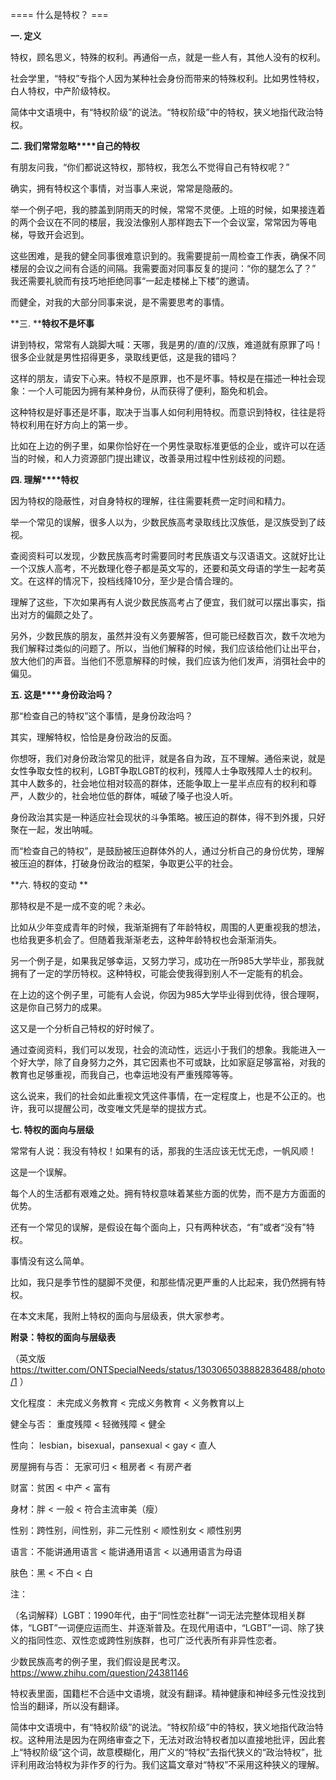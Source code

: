 ==== 什么是特权？ ===

**一. 定义**

特权，顾名思义，特殊的权利。再通俗一点，就是一些人有，其他人没有的权利。

社会学里，“特权”专指个人因为某种社会身份而带来的特殊权利。比如男性特权，白人特权，中产阶级特权。

简体中文语境中，有“特权阶级”的说法。“特权阶级”中的特权，狭义地指代政治特权。

**二. ****我们常常****忽略****自己的特权**

有朋友问我，“你们都说这特权，那特权，我怎么不觉得自己有特权呢？”

确实，拥有特权这个事情，对当事人来说，常常是隐蔽的。

举一个例子吧，我的膝盖到阴雨天的时候，常常不灵便。上班的时候，如果接连着的两个会议在不同的楼层，我没法像别人那样跑去下一个会议室，常常因为等电梯，导致开会迟到。

这些困难，是我的健全同事很难意识到的。我需要提前一周检查工作表，确保不同楼层的会议之间有合适的间隔。我需要面对同事反复的提问：“你的腿怎么了？” 我还需要礼貌而有技巧地拒绝同事“一起走楼梯上下楼”的邀请。

而健全，对我的大部分同事来说，是不需要思考的事情。

**三. ****特权不是坏事**

讲到特权，常常有人跳脚大喊：天哪，我是男的/直的/汉族，难道就有原罪了吗！很多企业就是男性招得更多，录取线更低，这是我的错吗？

这样的朋友，请安下心来。特权不是原罪，也不是坏事。特权是在描述一种社会现象：一个人可能因为拥有某种身份，从而获得了便利，豁免和机会。

这种特权是好事还是坏事，取决于当事人如何利用特权。而意识到特权，往往是将特权利用在好方向上的第一步。

比如在上边的例子里，如果你恰好在一个男性录取标准更低的企业，或许可以在适当的时候，和人力资源部门提出建议，改善录用过程中性别歧视的问题。

**四. 理解****特权**

因为特权的隐蔽性，对自身特权的理解，往往需要耗费一定时间和精力。

举一个常见的误解，很多人以为，少数民族高考录取线比汉族低，是汉族受到了歧视。

查阅资料可以发现，少数民族高考时需要同时考民族语文与汉语语文。这就好比让一个汉族人高考，不光数理化卷子都是英文写的，还要和英文母语的学生一起考英文。在这样的情况下，投档线降10分，至少是合情合理的。

理解了这些，下次如果再有人说少数民族高考占了便宜，我们就可以摆出事实，指出对方的偏颇之处了。

另外，少数民族的朋友，虽然并没有义务要解答，但可能已经数百次，数千次地为我们解释过类似的问题了。所以，当他们解释的时候，我们应该给他们让出平台，放大他们的声音。当他们不愿意解释的时候，我们应该为他们发声，消弭社会中的偏见。

**五. 这是****身份政治吗？**

那“检查自己的特权”这个事情，是身份政治吗？

其实，理解特权，恰恰是身份政治的反面。

你想呀，我们对身份政治常见的批评，就是各自为政，互不理解。通俗来说，就是女性争取女性的权利，LGBT争取LGBT的权利，残障人士争取残障人士的权利。其中人数多的，社会地位相对较高的群体，还能争取上一星半点应有的权利和尊严，人数少的，社会地位低的群体，喊破了嗓子也没人听。

身份政治其实是一种适应社会现状的斗争策略。被压迫的群体，得不到外援，只好聚在一起，发出呐喊。

而“检查自己的特权”，是鼓励被压迫群体外的人，通过分析自己的身份优势，理解被压迫的群体，打破身份政治的框架，争取更公平的社会。

**六. 特权的变动 **

那特权是不是一成不变的呢？未必。

比如从少年变成青年的时候，我渐渐拥有了年龄特权，周围的人更重视我的想法，也给我更多机会了。但随着我渐渐老去，这种年龄特权也会渐渐消失。

另一个例子是，如果我足够幸运，又努力学习，成功在一所985大学毕业，那我就拥有了一定的学历特权。这种特权，可能会使我得到别人不一定能有的机会。

在上边的这个例子里，可能有人会说，你因为985大学毕业得到优待，很合理啊，这是你自己努力的成果。

这又是一个分析自己特权的好时候了。

通过查阅资料，我们可以发现，社会的流动性，远远小于我们的想象。我能进入一个好大学，除了自身努力之外，其它因素也不可或缺，比如家庭足够富裕，对我的教育也足够重视，而我自己，也幸运地没有严重残障等等。

这么说来，我们的社会如此重视文凭这件事情，在一定程度上，也是不公正的。也许，我可以提醒公司，改变唯文凭是举的提拔方式。

**七. 特权的面向****与****层级**

常常有人说：我没有特权！如果有的话，那我的生活应该无忧无虑，一帆风顺！

这是一个误解。

每个人的生活都有艰难之处。拥有特权意味着某些方面的优势，而不是方方面面的优势。

还有一个常见的误解，是假设在每个面向上，只有两种状态，“有”或者“没有”特权。

事情没有这么简单。

比如，我只是季节性的腿脚不灵便，和那些情况更严重的人比起来，我仍然拥有特权。

在本文末尾，我附上特权的面向与层级表，供大家参考。

**附录：特权的面向****与****层级表**

（英文版 https://twitter.com/ONTSpecialNeeds/status/1303065038882836488/photo/1 ）

文化程度： 未完成义务教育 < 完成义务教育 < 义务教育以上

健全与否： 重度残障 < 轻微残障 < 健全

性向： lesbian，bisexual，pansexual < gay < 直人

房屋拥有与否： 无家可归 < 租房者 < 有房产者

财富：贫困 < 中产 < 富有

身材：胖 < 一般 < 符合主流审美（瘦）

性别：跨性别，间性别，非二元性别 < 顺性别女 < 顺性别男

语言：不能讲通用语言 < 能讲通用语言 < 以通用语言为母语

肤色：黑 < 不白 < 白

注：

（名词解释）LGBT：1990年代，由于“同性恋社群”一词无法完整体现相关群体，“LGBT”一词便应运而生、并逐渐普及。在现代用语中，“LGBT”一词、除了狭义的指同性恋、双性恋或跨性别族群，也可广泛代表所有非异性恋者。

少数民族高考的例子里，我们假设是民考汉。https://www.zhihu.com/question/24381146

特权表里面，国籍栏不合适中文语境，就没有翻译。精神健康和神经多元性没找到恰当的翻译，所以没有翻译。

简体中文语境中，有“特权阶级”的说法。“特权阶级”中的特权，狭义地指代政治特权。这种用法是因为在网络审查之下，无法对政治特权者加以直接地批评，因此套上“特权阶级”这个词，故意模糊化，用广义的“特权”去指代狭义的“政治特权”，批评利用政治特权为非作歹的行为。我们这篇文章对“特权”不采用这种狭义的理解。